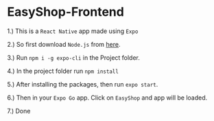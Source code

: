 # EasyShop-Frontend

1.) This is a `React Native` app made using `Expo`

2.) So first download `Node.js` from [here](https://nodejs.org/en/).

3.) Run `npm i -g expo-cli` in the Project folder.

4.) In the project folder run `npm install`

5.) After installing the packages, then run `expo start`.

6.) Then in your `Expo Go` app. Click on `EasyShop` and app will be loaded.

7.) Done